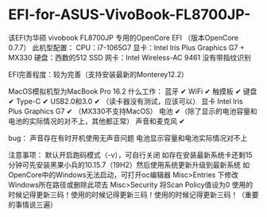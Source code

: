 # EFI-for-ASUS-VivoBook-FL8700JP-

该EFI为华硕 vivobook FL8700JP 专用的OpenCore EFI （版本OpenCore 0.7.7）
此机型配置：
CPU：i7-1065G7
显卡：Intel lris Plus Graphics G7 + MX330
硬盘：西数的512 SSD
网卡：Intel Wireless-AC 9461
没有带指纹识别

EFI完善程度：较为完善（支持安装最新的Monterey12.2）

MacOS模拟机型为MacBook Pro 16.2
什么工作：
蓝牙 ✔
WiFi  ✔
触摸板 ✔
键盘 ✔
Type-C ✔
USB2.0和3.0 ✔ （读卡器没有测试，应该可以）
显卡 Intel lris Plus Graphics G7 ✔ （MX330不支持MacOS）
电池 ✔（除了显示的电池容量和电池的实际情况的对不上，其他都正常）
声音和麦克风 ✔

bug：
声音存在有时开机使用无声音问题
电池显示容量和电池实际情况对不上

注意事项：
默认开启跑码模式（-v），可自行关闭
如存在安装最新系统卡还剩15分钟可先安装黑果小兵的10.15.7（19H2）然后使用系统更新升级到最新系统
如OpenCore中的Windows无法启动，可打开oc编辑器 Misc>Entries 下修改Windows所在路径或删除此项去 Misc>Security 将Scan Policy值设为0
使用的时候记得更新三码！使用的时候记得更新三码！使用的时候记得更新三码！（重要的事情说三遍）
